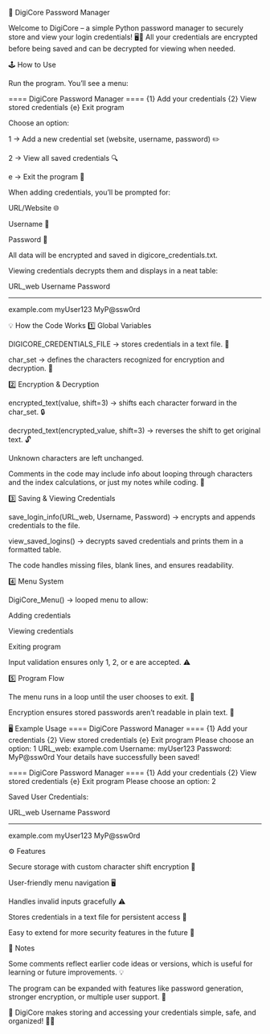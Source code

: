 🔐 DigiCore Password Manager

Welcome to DigiCore – a simple Python password manager to securely store and view your login credentials! 🖥️💾
All your credentials are encrypted before being saved and can be decrypted for viewing when needed.

🕹 How to Use

Run the program. You’ll see a menu:

==== DigiCore Password Manager ====
{1} Add your credentials
{2} View stored credentials
{e} Exit program

Choose an option:

1 → Add a new credential set (website, username, password) ✏️

2 → View all saved credentials 🔍

e → Exit the program 👋

When adding credentials, you’ll be prompted for:

URL/Website 🌐

Username 👤

Password 🔑

All data will be encrypted and saved in digicore_credentials.txt.

Viewing credentials decrypts them and displays in a neat table:

URL_web Username Password

---

example.com myUser123 MyP@ssw0rd

💡 How the Code Works
1️⃣ Global Variables

DIGICORE_CREDENTIALS_FILE → stores credentials in a text file. 📝

char_set → defines the characters recognized for encryption and decryption. 🔣

2️⃣ Encryption & Decryption

encrypted_text(value, shift=3) → shifts each character forward in the char_set. 🔒

decrypted_text(encrypted_value, shift=3) → reverses the shift to get original text. 🔓

Unknown characters are left unchanged.

Comments in the code may include info about looping through characters and the index calculations, or just my notes while coding. 📝

3️⃣ Saving & Viewing Credentials

save_login_info(URL_web, Username, Password) → encrypts and appends credentials to the file.

view_saved_logins() → decrypts saved credentials and prints them in a formatted table.

The code handles missing files, blank lines, and ensures readability.

4️⃣ Menu System

DigiCore_Menu() → looped menu to allow:

Adding credentials

Viewing credentials

Exiting program

Input validation ensures only 1, 2, or e are accepted. ⚠️

5️⃣ Program Flow

The menu runs in a loop until the user chooses to exit. 🔄

Encryption ensures stored passwords aren’t readable in plain text. 💪

🖥 Example Usage
==== DigiCore Password Manager ====
{1} Add your credentials
{2} View stored credentials
{e} Exit program
Please choose an option: 1
URL_web: example.com
Username: myUser123
Password: MyP@ssw0rd
Your details have successfully been saved!

==== DigiCore Password Manager ====
{1} Add your credentials
{2} View stored credentials
{e} Exit program
Please choose an option: 2

Saved User Credentials:

URL_web Username Password

---

example.com myUser123 MyP@ssw0rd

⚙️ Features

Secure storage with custom character shift encryption 🔐

User-friendly menu navigation 🖥️

Handles invalid inputs gracefully ⚠️

Stores credentials in a text file for persistent access 💾

Easy to extend for more security features in the future 🌟

📌 Notes

Some comments reflect earlier code ideas or versions, which is useful for learning or future improvements. 💡

The program can be expanded with features like password generation, stronger encryption, or multiple user support. 🚀

🎉 DigiCore makes storing and accessing your credentials simple, safe, and organized! 🔑✨
